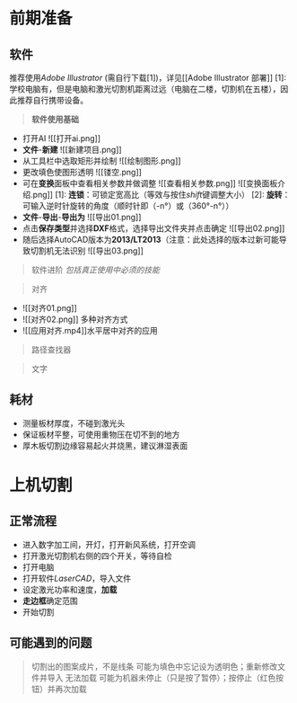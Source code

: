 
# 前期准备


## 软件
推荐使用*Adobe Illustrator* (需自行下载[1])，详见[[Adobe Illustrator 部署]]
[1]:学校电脑有，但是电脑和激光切割机距离过远（电脑在二楼，切割机在五楼），因此推荐自行携带设备。

> **软件使用基础**
- 打开AI
         ![[打开ai.png]]
- **文件**-**新建**
		![[新建项目.png]]
- 从工具栏中选取矩形并绘制
		![[绘制图形.png]]
- 更改填色使图形透明
		![[镂空.png]]
- 可在**变换**面板中查看相关参数并做调整
		![[查看相关参数.png]]
		![[变换面板介绍.png]]
		[1]: **连锁**：可锁定宽高比（等效与按住*shift*键调整大小）
		[2]: **旋转**：可输入逆时针旋转的角度（顺时针即（-n°）或（360°-n°））
- **文件**-**导出**-**导出为**
		![[导出01.png]]
- 点击**保存类型**并选择**DXF**格式，选择导出文件夹并点击确定
		![[导出02.png]]
- 随后选择AutoCAD版本为**2013/LT2013**（注意：此处选择的版本过新可能导致切割机无法识别
		![[导出03.png]]

>软件进阶
>		*包括真正使用中必须的技能*

>对齐
- ![[对齐01.png]]
- ![[对齐02.png]]
多种对齐方式
- ![[应用对齐.mp4]]水平居中对齐的应用


>路径查找器



>文字


## 耗材
- 测量板材厚度，不碰到激光头
- 保证板材平整，可使用重物压在切不到的地方
- 厚木板切割边缘容易起火并烧黑，建议淋湿表面

# 上机切割
## 正常流程
- 进入数字加工间，开灯，打开新风系统，打开空调
- 打开激光切割机右侧的四个开关，等待自检
- 打开电脑
- 打开软件*LaserCAD*，导入文件
- 设定激光功率和速度，**加载**
- **走边框**确定范围
- 开始切割
## 可能遇到的问题
> 切割出的图案成片，不是线条
	可能为填色中忘记设为透明色；重新修改文件并导入
>无法加载
	可能为机器未停止（只是按了暂停）；按停止（红色按钮）并再次加载